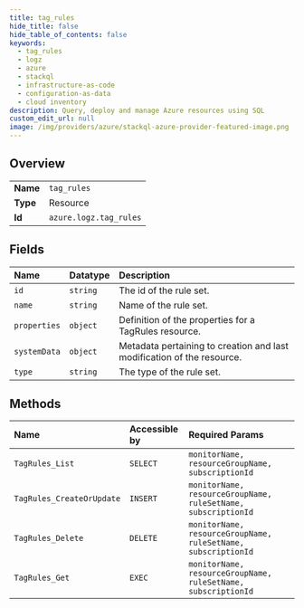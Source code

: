 ```yaml
---
title: tag_rules
hide_title: false
hide_table_of_contents: false
keywords:
  - tag_rules
  - logz
  - azure    
  - stackql
  - infrastructure-as-code
  - configuration-as-data
  - cloud inventory
description: Query, deploy and manage Azure resources using SQL
custom_edit_url: null
image: /img/providers/azure/stackql-azure-provider-featured-image.png
---
```

  
    

## Overview
<table><tbody>
<tr><td><b>Name</b></td><td><code>tag_rules</code></td></tr>
<tr><td><b>Type</b></td><td>Resource</td></tr>
<tr><td><b>Id</b></td><td><code>azure.logz.tag_rules</code></td></tr>
</tbody></table>

## Fields
| Name | Datatype | Description |
|:-----|:---------|:------------|
| `id` | `string` | The id of the rule set. |
| `name` | `string` | Name of the rule set. |
| `properties` | `object` | Definition of the properties for a TagRules resource. |
| `systemData` | `object` | Metadata pertaining to creation and last modification of the resource. |
| `type` | `string` | The type of the rule set. |
## Methods
| Name | Accessible by | Required Params |
|:-----|:--------------|:----------------|
| `TagRules_List` | `SELECT` | `monitorName, resourceGroupName, subscriptionId` |
| `TagRules_CreateOrUpdate` | `INSERT` | `monitorName, resourceGroupName, ruleSetName, subscriptionId` |
| `TagRules_Delete` | `DELETE` | `monitorName, resourceGroupName, ruleSetName, subscriptionId` |
| `TagRules_Get` | `EXEC` | `monitorName, resourceGroupName, ruleSetName, subscriptionId` |
